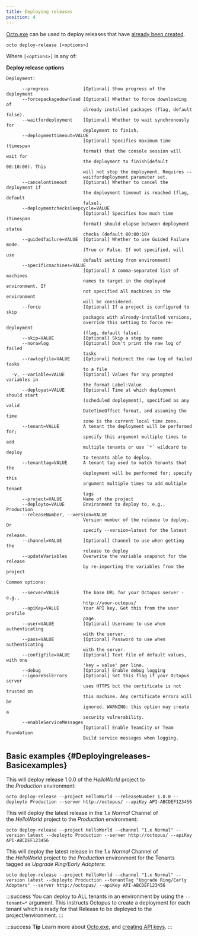 ```yaml
---
title: Deploying releases
position: 4
---
```


[Octo.exe](/docs/api-and-integration/octo.exe-command-line/index.md) can be used to deploy releases that have [already been created](/docs/api-and-integration/octo.exe-command-line/creating-releases.md).

```text
octo deploy-release [<options>]
```

Where `[<options>]` is any of:

**Deploy release options**

```text
Deployment: 

      --progress             [Optional] Show progress of the deployment
      --forcepackagedownload [Optional] Whether to force downloading of 
                             already installed packages (flag, default false).
      --waitfordeployment    [Optional] Whether to wait synchronously for 
                             deployment to finish.
      --deploymenttimeout=VALUE
                             [Optional] Specifies maximum time (timespan 
                             format) that the console session will wait for 
                             the deployment to finish(default 00:10:00). This 
                             will not stop the deployment. Requires --
                             waitfordeployment parameter set.
      --cancelontimeout      [Optional] Whether to cancel the deployment if 
                             the deployment timeout is reached (flag, default 
                             false).
      --deploymentchecksleepcycle=VALUE
                             [Optional] Specifies how much time (timespan 
                             format) should elapse between deployment status 
                             checks (default 00:00:10)
      --guidedfailure=VALUE  [Optional] Whether to use Guided Failure mode. 
                             (True or False. If not specified, will use 
                             default setting from environment)
      --specificmachines=VALUE
                             [Optional] A comma-separated list of machines 
                             names to target in the deployed environment. If 
                             not specified all machines in the environment 
                             will be considered.
      --force                [Optional] If a project is configured to skip 
                             packages with already-installed versions, 
                             override this setting to force re-deployment 
                             (flag, default false).
      --skip=VALUE           [Optional] Skip a step by name
      --norawlog             [Optional] Don't print the raw log of failed 
                             tasks
      --rawlogfile=VALUE     [Optional] Redirect the raw log of failed tasks 
                             to a file
  -v, --variable=VALUE       [Optional] Values for any prompted variables in 
                             the format Label:Value
      --deployat=VALUE       [Optional] Time at which deployment should start 
                             (scheduled deployment), specified as any valid 
                             DateTimeOffset format, and assuming the time 
                             zone is the current local time zone.
      --tenant=VALUE         A tenant the deployment will be performed for; 
                             specify this argument multiple times to add 
                             multiple tenants or use `*` wildcard to deploy 
                             to tenants able to deploy.
      --tenanttag=VALUE      A tenant tag used to match tenants that the 
                             deployment will be performed for; specify this 
                             argument multiple times to add multiple tenant 
                             tags
      --project=VALUE        Name of the project
      --deployto=VALUE       Environment to deploy to, e.g., Production
      --releaseNumber, --version=VALUE
                             Version number of the release to deploy. Or 
                             specify --version=latest for the latest release.
      --channel=VALUE        [Optional] Channel to use when getting the 
                             release to deploy
      --updateVariables      Overwrite the variable snapshot for the release 
                             by re-importing the variables from the project

Common options: 

      --server=VALUE         The base URL for your Octopus server - e.g., 
                             http://your-octopus/
      --apiKey=VALUE         Your API key. Get this from the user profile 
                             page.
      --user=VALUE           [Optional] Username to use when authenticating 
                             with the server.
      --pass=VALUE           [Optional] Password to use when authenticating 
                             with the server.
      --configFile=VALUE     [Optional] Text file of default values, with one 
                             'key = value' per line.
      --debug                [Optional] Enable debug logging
      --ignoreSslErrors      [Optional] Set this flag if your Octopus server 
                             uses HTTPS but the certificate is not trusted on 
                             this machine. Any certificate errors will be 
                             ignored. WARNING: this option may create a 
                             security vulnerability.
      --enableServiceMessages
                             [Optional] Enable TeamCity or Team Foundation 
                             Build service messages when logging.
```

## Basic examples {#Deployingreleases-Basicexamples}

This will deploy release 1.0.0 of the *HelloWorld* project to the *Production* environment:

```text
octo deploy-release --project HelloWorld --releaseNumber 1.0.0 --deployto Production --server http://octopus/ --apiKey API-ABCDEF123456
```

This will deploy the latest release in the *1.x Normal* Channel of the *HelloWorld* project to the *Production* environment:

```text
octo deploy-release --project HelloWorld --channel "1.x Normal" --version latest --deployto Production --server http://octopus/ --apiKey API-ABCDEF123456
```

This will deploy the latest release in the *1.x Normal* Channel of the *HelloWorld* project to the *Production* environment for the Tenants tagged as *Upgrade Ring/Early Adopters*:

```text
octo deploy-release --project HelloWorld --channel "1.x Normal" --version latest --deployto Production --tenantTag "Upgrade Ring/Early Adopters" --server http://octopus/ --apiKey API-ABCDEF123456
```

:::success
You can deploy to ALL tenants in an environment by using the `--tenant=*` argument. This instructs Octopus to create a deployment for each tenant which is ready for that Release to be deployed to the project/environment.
:::

:::success
**Tip**
Learn more about [Octo.exe](/docs/api-and-integration/octo.exe-command-line/index.md), and [creating API keys](/docs/how-to/how-to-create-an-api-key.md).
:::
